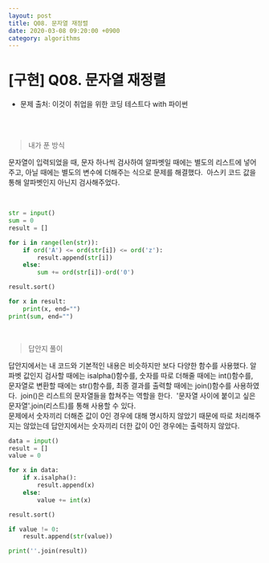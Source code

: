 ```yaml
---
layout: post
title: Q08. 문자열 재정렬
date: 2020-03-08 09:20:00 +0900
category: algorithms
---
```

# [구현] Q08. 문자열 재정렬
* 문제 출처: 이것이 취업을 위한 코딩 테스트다 with 파이썬
<br/>
<br/>

> 내가 푼 방식

문자열이 입력되었을 때, 문자 하나씩 검사하여 알파벳일 때에는 별도의 리스트에 넣어주고, 아닐 때에는 별도의 변수에 더해주는 식으로 문제를 해결했다.&nbsp; 아스키 코드 값을 통해 알파벳인지 아닌지 검사해주었다.

<br/>


```python
str = input()
sum = 0
result = []

for i in range(len(str)):
    if ord('A') <= ord(str[i]) <= ord('z'):
        result.append(str[i])
    else:
        sum += ord(str[i])-ord('0')

result.sort()

for x in result:
    print(x, end="")
print(sum, end="")
```


<br/>

> 답안지 풀이

답안지에서는 내 코드와 기본적인 내용은 비슷하지만 보다 다양한 함수를 사용했다. 알파벳 값인지 검사할 때에는 isalpha()함수를, 숫자를 따로 더해줄 때에는 int()함수를, 문자열로 변환할 때에는 str()함수를, 최종 결과를 출력할 때에는 join()함수를 사용하였다.&nbsp; join()은 리스트의 문자열들을 합쳐주는 역할을 한다.&nbsp; '문자열 사이에 붙이고 싶은 문자열'.join(리스트)를 통해 사용할 수 있다. 
<br/>
문제에서 숫자끼리 더해준 값이 0인 경우에 대해 명시하지 않았기 때문에 따로 처리해주지는 않았는데 답안지에서는 숫자끼리 더한 값이 0인 경우에는 출력하지 않았다.

```python
data = input()
result = []
value = 0

for x in data:
    if x.isalpha():
        result.append(x)
    else:
        value += int(x)

result.sort()

if value != 0:
    result.append(str(value))

print(''.join(result))
```
